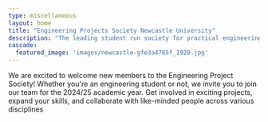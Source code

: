 ```yaml
---
type: miscellaneous
layout: home
title: "Engineering Projects Society Newcastle University"
description: "The leading student run society for practical engineering at Newcastle University"
cascade:
  featured_image: 'images/newcastle-gfe3a4765f_1920.jpg'
---
```

We are excited to welcome new members to the Engineering Project Society! Whether you're an engineering student or not, we invite you to join our team for the 2024/25 academic year. Get involved in exciting projects, expand your skills, and collaborate with like-minded people across various disciplines